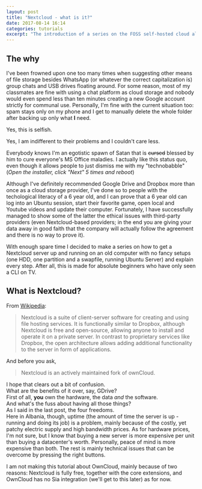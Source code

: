 ```yaml
---
layout: post
title: "Nextcloud - what is it?"
date: 2017-08-14 16:14
categories: tutorials
excerpt: "The introduction of a series on the FOSS self-hosted cloud alternative"
---
```


The why
---

I've been frowned upon one too many times when suggesting other means of file storage besides WhatsApp (or whatever the correct capitalization is) group chats and USB drives floating around.
For some reason, most of my classmates are fine with using a chat platform as cloud storage and nobody would even spend less than ten minutes creating a new Google account strictly for communal use.
Personally, I'm fine with the current situation too: spam stays only on my phone and I get to manually delete the whole folder after backing up only what **I** need.

Yes, this is selfish.

Yes, I am indifferent to their problems and I couldn't care less.

Everybody knows I'm an egotistic spawn of Satan that is ~~cursed~~ blessed by him to cure everyone's MS Office maladies.
I actually like this status quo, even though it allows people to just dismiss me with my "technobabble" (*Open the installer, click "Next" 5 times and reboot*)

Although I've definitely recommended Google Drive and Dropbox more than once as a cloud storage provider, I've done so to people with the techological literacy of a 6 year old, and I can prove that a 6 year old can log into an Ubuntu session, start their favorite game, open local and Youtube videos and update their computer.
Fortunately, I have successfully managed to show some of the latter the ethical issues with third-party providers (even Nextcloud-based providers; in the end you are giving your data away in good faith that the company will actually follow the agreement and there is no way to prove it).

With enough spare time I decided to make a series on how to get a Nextcloud server up and running on an old computer with no fancy setups (one HDD, one partition and a swapfile, running Ubuntu Server) and explain every step.
After all, this is made for absolute beginners who have only seen a CLI on TV.

What is Nextcloud?
---

From [Wikipedia](https://en.wikipedia.org/wiki/Nextcloud):

> Nextcloud is a suite of client-server software for creating and using file hosting services. It is functionally similar to Dropbox, although Nextcloud is free and open-source, allowing anyone to install and operate it on a private server. In contrast to proprietary services like Dropbox, the open architecture allows adding additional functionality to the server in form of applications.

And before you ask, 

> Nextcloud is an actively maintained fork of ownCloud.

I hope that clears out a bit of confusion.
<br>What are the benefits of it over, say, GDrive?
<br>First of all, **you** own the hardware, the data *and* the software.
<br>And what's the fuss about having all those things?
<br>As I said in the last post, the four freedoms.
<br>Here in Albania, though, uptime (the amount of time the server is up - running and doing its job) is a problem, mainly because of the costly, yet patchy electric supply and high bandwidth prices.
As for hardware prices, I'm not sure, but I know that buying a new server is more expensive per unit than buying a datacenter's worth.
Personally, peace of mind is more expensive than both.
The rest is mainly technical issues that can be overcome by pressing the right buttons.

I am not making this tutorial about OwnCloud, mainly because of two reasons: Nextcloud is fully free, together with the core extensions, and OwnCloud has no Sia integration (we'll get to this later) as for now.
